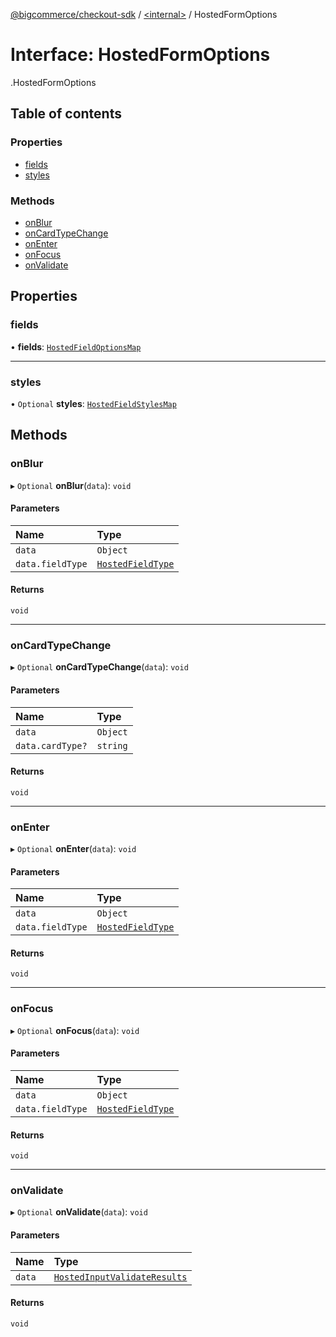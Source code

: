 [@bigcommerce/checkout-sdk](../README.md) / [<internal\>](../modules/internal_.md) / HostedFormOptions

# Interface: HostedFormOptions

[<internal>](../modules/internal_.md).HostedFormOptions

## Table of contents

### Properties

- [fields](internal_.HostedFormOptions.md#fields)
- [styles](internal_.HostedFormOptions.md#styles)

### Methods

- [onBlur](internal_.HostedFormOptions.md#onblur)
- [onCardTypeChange](internal_.HostedFormOptions.md#oncardtypechange)
- [onEnter](internal_.HostedFormOptions.md#onenter)
- [onFocus](internal_.HostedFormOptions.md#onfocus)
- [onValidate](internal_.HostedFormOptions.md#onvalidate)

## Properties

### fields

• **fields**: [`HostedFieldOptionsMap`](../modules/internal_.md#hostedfieldoptionsmap)

___

### styles

• `Optional` **styles**: [`HostedFieldStylesMap`](internal_.HostedFieldStylesMap.md)

## Methods

### onBlur

▸ `Optional` **onBlur**(`data`): `void`

#### Parameters

| Name | Type |
| :------ | :------ |
| `data` | `Object` |
| `data.fieldType` | [`HostedFieldType`](../enums/internal_.HostedFieldType.md) |

#### Returns

`void`

___

### onCardTypeChange

▸ `Optional` **onCardTypeChange**(`data`): `void`

#### Parameters

| Name | Type |
| :------ | :------ |
| `data` | `Object` |
| `data.cardType?` | `string` |

#### Returns

`void`

___

### onEnter

▸ `Optional` **onEnter**(`data`): `void`

#### Parameters

| Name | Type |
| :------ | :------ |
| `data` | `Object` |
| `data.fieldType` | [`HostedFieldType`](../enums/internal_.HostedFieldType.md) |

#### Returns

`void`

___

### onFocus

▸ `Optional` **onFocus**(`data`): `void`

#### Parameters

| Name | Type |
| :------ | :------ |
| `data` | `Object` |
| `data.fieldType` | [`HostedFieldType`](../enums/internal_.HostedFieldType.md) |

#### Returns

`void`

___

### onValidate

▸ `Optional` **onValidate**(`data`): `void`

#### Parameters

| Name | Type |
| :------ | :------ |
| `data` | [`HostedInputValidateResults`](internal_.HostedInputValidateResults.md) |

#### Returns

`void`

